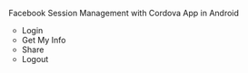 Facebook Session Management with Cordova App in Android

<ol style="list-style-type: circle;">
<li>Login</li>
<li>Get My Info</li>
<li>Share</li>
<li>Logout</li>
</ol>
